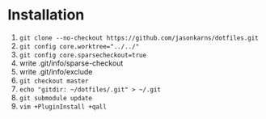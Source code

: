 Installation
============

1. `git clone --no-checkout https://github.com/jasonkarns/dotfiles.git`
2. `git config core.worktree="../../"`
3. `git config core.sparsecheckout=true`
4. write .git/info/sparse-checkout
5. write .git/info/exclude
6. `git checkout master`
7. `echo "gitdir: ~/dotfiles/.git" > ~/.git`
8. `git submodule update`
9. `vim +PluginInstall +qall`
